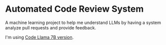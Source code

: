 # Automated Code Review System

A machine learning project to help me understand LLMs by having a system analyze pull requests and provide feedback.

I'm using [Code Llama 7B version](https://huggingface.co/codellama/CodeLlama-7b-hf).
